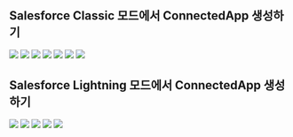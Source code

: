   
  
  ## Salesforce Classic 모드에서 ConnectedApp 생성하기    
  ![](./images/Prerequisite.03.Create-ConnectedApp-In-Classic.01.png)
  ![](./images/Prerequisite.03.Create-ConnectedApp-In-Classic.02.png)
  ![](./images/Prerequisite.03.Create-ConnectedApp-In-Classic.03.png)
  ![](./images/Prerequisite.03.Create-ConnectedApp-In-Classic.04.png)
  ![](./images/Prerequisite.03.Create-ConnectedApp-In-Classic.05.png)
  ![](./images/Prerequisite.03.Create-ConnectedApp-In-Classic.06.png)
  ![](./images/Prerequisite.03.Create-ConnectedApp-In-Classic.07.png)
  
  
  ## Salesforce Lightning 모드에서 ConnectedApp 생성하기    
  ![](./images/Prerequisite.03.Create-ConnectedApp-In-Lightning.01.png)
  ![](./images/Prerequisite.03.Create-ConnectedApp-In-Lightning.02.png)
  ![](./images/Prerequisite.03.Create-ConnectedApp-In-Lightning.03.png)
  ![](./images/Prerequisite.03.Create-ConnectedApp-In-Lightning.04.png)
  ![](./images/Prerequisite.03.Create-ConnectedApp-In-Lightning.05.png)
  
  
 
